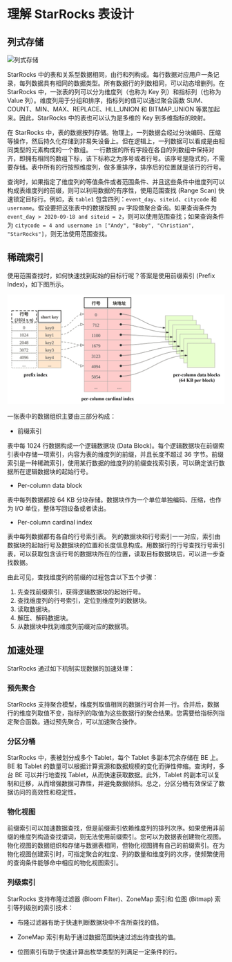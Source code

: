 # 理解 StarRocks 表设计

## 列式存储

![列式存储](/assets/3.1.1-1.png)

StarRocks 中的表和关系型数据相同，由行和列构成。每行数据对应用户一条记录，每列数据具有相同的数据类型。所有数据行的列数相同，可以动态增删列。在 StarRocks 中，一张表的列可以分为维度列（也称为 Key 列）和指标列（也称为 Value 列）。维度列用于分组和排序，指标列的值可以通过聚合函数 SUM、COUNT、MIN、MAX、REPLACE、HLL_UNION 和 BITMAP_UNION 等累加起来。因此，StarRocks 中的表也可以认为是多维的 Key 到多维指标的映射。

在 StarRocks 中，表的数据按列存储。物理上，一列数据会经过分块编码、压缩等操作，然后持久化存储到非易失设备上。但在逻辑上，一列数据可以看成是由相同类型的元素构成的一个数组。 一行数据的所有字段在各自的列数组中保持对齐，即拥有相同的数组下标，该下标称之为序号或者行号。该序号是隐式的，不需要存储。表中所有的行按照维度列，做多重排序，排序后的位置就是该行的行号。

查询时，如果指定了维度列的等值条件或者范围条件、并且这些条件中维度列可以构成表维度列的前缀，则可以利用数据的有序性，使用范围查找 (Range Scan) 快速锁定目标行。例如，表 `table1` 包含四列：`event_day`、`siteid`、`citycode` 和 `username`。假设要把这张表中的数据按照 `pv` 字段做聚合查询。如果查询条件为 `event_day > 2020-09-18 and siteid = 2`，则可以使用范围查找；如果查询条件为 `citycode = 4 and username in ["Andy", "Boby", "Christian", "StarRocks"]`，则无法使用范围查找。

## 稀疏索引

使用范围查找时，如何快速找到起始的目标行呢？答案是使用前缀索引 (Prefix Index)，如下图所示。

![稀疏索引](/assets/3.1.1-2.png)

一张表中的数据组织主要由三部分构成：

- 前缀索引

表中每 1024 行数据构成一个逻辑数据块 (Data Block)。每个逻辑数据块在前缀索引表中存储一项索引，内容为表的维度列的前缀，并且长度不超过 36 字节。前缀索引是一种稀疏索引，使用某行数据的维度列的前缀查找索引表，可以确定该行数据所在逻辑数据块的起始行号。

- Per-column data block

表中每列数据都按 64 KB 分块存储。数据块作为一个单位单独编码、压缩，也作为 I/O 单位，整体写回设备或者读出。

- Per-column cardinal index

表中每列数据都有各自的行号索引表。 列的数据块和行号索引一一对应，索引由数据块的起始行号及数据块的位置和长度信息构成。用数据行的行号查找行号索引表，可以获取包含该行号的数据块所在的位置，读取目标数据块后，可以进一步查找数据。

由此可见，查找维度列的前缀的过程包含以下五个步骤：

1. 先查找前缀索引，获得逻辑数据块的起始行号。
2. 查找维度列的行号索引，定位到维度列的数据块。
3. 读取数据块。
4. 解压、解码数据块。
5. 从数据块中找到维度列前缀对应的数据项。

## 加速处理

StarRocks 通过如下机制实现数据的加速处理：

### 预先聚合

StarRocks 支持聚合模型，维度列取值相同的数据行可合并一行。合并后，数据行的维度列取值不变，指标列的取值为这些数据行的聚合结果。您需要给指标列指定聚合函数。通过预先聚合，可以加速聚合操作。

### 分区分桶

StarRocks 中，表被划分成多个 Tablet，每个 Tablet 多副本冗余存储在 BE 上。BE 和 Tablet 的数量可以根据计算资源和数据规模的变化而弹性伸缩。查询时，多台 BE 可以并行地查找 Tablet，从而快速获取数据。此外，Tablet 的副本可以复制和迁移，从而增强数据可靠性，并避免数据倾斜。总之，分区分桶有效保证了数据访问的高效性和稳定性。

### 物化视图

前缀索引可以加速数据查找，但是前缀索引依赖维度列的排列次序。如果使用非前缀的维度列构造查找谓词，则无法使用前缀索引。您可以为数据表创建物化视图。物化视图的数据组织和存储与数据表相同，但物化视图拥有自己的前缀索引。在为物化视图创建索引时，可指定聚合的粒度、列的数量和维度列的次序，使频繁使用的查询条件能够命中相应的物化视图索引。

### 列级索引

StarRocks 支持布隆过滤器 (Bloom Filter)、ZoneMap 索引和 位图 (Bitmap) 索引等列级别的索引技术：

- 布隆过滤器有助于快速判断数据块中不含所查找的值。

- ZoneMap 索引有助于通过数据范围快速过滤出待查找的值。

- 位图索引有助于快速计算出枚举类型的列满足一定条件的行。
